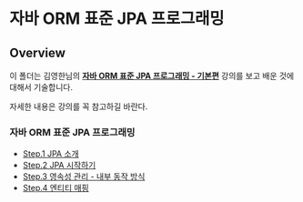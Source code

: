 # 자바 ORM 표준 JPA 프로그래밍

## Overview

이 폴더는 김영한님의 **[자바 ORM 표준 JPA 프로그래밍 - 기본편](https://www.inflearn.com/course/ORM-JPA-Basic#)** 강의를 보고 배운 것에 대해서 기술합니다.

자세한 내용은 강의를 꼭 참고하길 바란다.

### 자바 ORM 표준 JPA 프로그래밍

- [Step.1 JPA 소개](./jpa-introduction-sql-development-problem.md)
- [Step.2 JPA 시작하기](./jpa-getting-started.md)
- [Step.3 영속성 관리 - 내부 동작 방식](./persistence-management.md)
- [Step.4 엔티티 매핑](./entity-mapping.md)